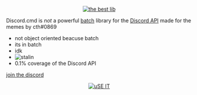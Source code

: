 <div align="center">
  <p>
    <a href="https://github.com/cthpw103/discord.cmd"><img src="https://i.imgur.com/yeus8RC.png" alt="the best lib" /></a>
  </p>
</div>

Discord.cmd is *not* a powerful [batch](https://en.wikipedia.org/wiki/Batch_file) library for the [Discord API](https://discordapp.com/developers/docs/intro) made for the memes by cth#0869

- not object oriented beacuse batch
- its in batch
- idk
- <img src="https://i.imgur.com/G4WOUKy.png" alt="stalin" />
- 0.1% coverage of the Discord API

[join the discord](https://discord.gg/eyrJ3fk)
<div align="center">
  <p>
    <a href="https://github.com/cthpw103/discord.cmd"><img src="https://i.imgur.com/kQXZIb0.png" alt="uSE IT" /></a>
  </p>
</div>
